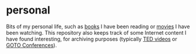 # personal

Bits of my personal life, such as [books](books.md) I have been reading or [movies](movies.md) I have been watching. This repository also keeps track of some Internet content I have found interesting, for archiving purposes (typically [TED videos](ted.md) or [GOTO Conferences](goto.md)).
